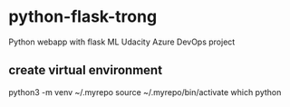 # python-flask-trong
Python webapp with flask ML Udacity Azure DevOps project

## create virtual environment
python3 -m venv ~/.myrepo
source ~/.myrepo/bin/activate
which python
